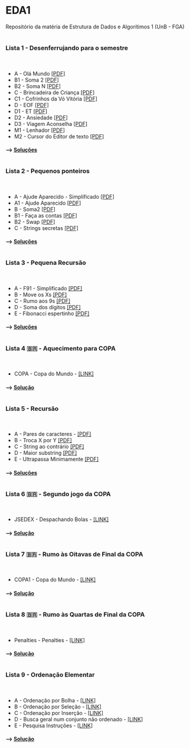 # EDA1
Repositório da matéria de Estrutura de Dados e Algorítimos 1 (UnB - FGA)
#
### Lista 1 - Desenferrujando para o semestre
ㅤ
* A - Olá Mundo [[PDF]](https://moj.naquadah.com.br/contests/bcr-EDA1-2022_2-lista1-relembrando/olamundo.pdf)
* B1 - Soma 2 [[PDF]](https://moj.naquadah.com.br/contests/bcr-EDA1-2022_2-lista1-relembrando/soma2.pdf)
* B2 - Soma N [[PDF]](https://moj.naquadah.com.br/contests/bcr-EDA1-2022_2-lista1-relembrando/soma.pdf)
* C - Brincadeira de Criança [[PDF]](https://moj.naquadah.com.br/contests/bcr-EDA1-2022_2-lista1-relembrando/mdp-2005-brincadeira.pdf)
* C1 - Cofrinhos da Vó Vitória [[PDF]](http://br.spoj.com/problems/COFRE.pdf)
* D - EOF [[PDF]](https://moj.naquadah.com.br/contests/bcr-EDA1-2022_2-lista1-relembrando/eof.pdf)
* D1 - ET [[PDF]](https://moj.naquadah.com.br/contests/bcr-EDA1-2022_2-lista1-relembrando/printet.pdf)
* D2 - Ansiedade [[PDF]](https://moj.naquadah.com.br/contests/bcr-EDA1-2022_2-lista1-relembrando/ansiedade.pdf)
* D3 - Viagem Aconselha [[PDF]](https://moj.naquadah.com.br/contests/bcr-EDA1-2022_2-lista1-relembrando/viagemaconselha.pdf)
* M1 - Lenhador [[PDF]](https://moj.naquadah.com.br/contests/bcr-EDA1-2022_2-lista1-relembrando/lumberjack.pdf)
* M2 - Cursor do Editor de texto [[PDF]](https://moj.naquadah.com.br/contests/bcr-EDA1-2022_2-lista1-relembrando/cursor-miv-cima-baixo.pdf)

#### --> [Soluções](https://github.com/ananorberto/EDA1/tree/main/Lista%201%20-%20Revis%C3%A3o%20C)
#
### Lista 2 - Pequenos ponteiros
ㅤ
* A - Ajude Aparecido - Simplificado [[PDF]](https://moj.naquadah.com.br/contests/bcr-EDA1-2022_2-lista2-ptr/ajude_simplificado.pdf)
* A1 - Ajude Aparecido [[PDF]](https://moj.naquadah.com.br/contests/bcr-EDA1-2022_2-lista2-ptr/ajude.pdf)
* B - Soma2 [[PDF]](https://moj.naquadah.com.br/contests/bcr-EDA1-2022_2-lista2-ptr/soma2_funcao.pdf)
* B1 - Faça as contas [[PDF]](https://moj.naquadah.com.br/contests/bcr-EDA1-2022_2-lista2-ptr/faca-as-contas.pdf)
* B2 - Swap [[PDF]](https://moj.naquadah.com.br/contests/bcr-EDA1-2022_2-lista2-ptr/swap.pdf)
* C - Strings secretas [[PDF]](https://moj.naquadah.com.br/contests/bcr-EDA1-2022_2-lista2-ptr/str-secreta.pdf)

#### --> [Soluções](https://github.com/ananorberto/EDA1/tree/main/Lista%202%20-%20Ponteiros)
#
### Lista 3 - Pequena Recursão
ㅤ
* A - F91 - Simplificado [[PDF]](https://moj.naquadah.com.br/contests/bcr-EDA1-2022_2-lista3-recursao/f91.pdf)
* B - Move os Xs [[PDF]](https://moj.naquadah.com.br/contests/bcr-EDA1-2022_2-lista3-recursao/moveX.pdf)
* C - Rumo aos 9s [[PDF]](https://moj.naquadah.com.br/contests/bcr-EDA1-2022_2-lista3-recursao/rumo9s.pdf)
* D - Soma dos dígitos [[PDF]](https://moj.naquadah.com.br/contests/bcr-EDA1-2022_2-lista3-recursao/soma-digitos.pdf)
* E - Fibonacci espertinho [[PDF]](https://moj.naquadah.com.br/contests/bcr-EDA1-2022_2-lista3-recursao/fibonacci-memoizacao.pdf)

#### --> [Soluções](https://github.com/ananorberto/EDA1/tree/main/Lista%203%20-%20Recurs%C3%A3o)
#
### Lista 4 🇧🇷 - Aquecimento para COPA
ㅤ
* COPA - Copa do Mundo - [[LINK]](http://br.spoj.com/problems/COPA.pdf)

#### --> [Solução](https://github.com/ananorberto/EDA1/tree/main/Lista%204%20-%20Copa%201%20%F0%9F%87%A7%F0%9F%87%B7%20%20%F0%9F%8F%86)
#
### Lista 5 - Recursão
ㅤ

* A - Pares de caracteres - [[PDF]](https://moj.naquadah.com.br/contests/bcr-EDA1-2022_2-lista5-recursao/conta-pares-string.pdf)
* B - Troca X por Y [[PDF]](https://moj.naquadah.com.br/contests/bcr-EDA1-2022_2-lista5-recursao/replaceXY.pdf)
* C - String ao contrário [[PDF]](https://moj.naquadah.com.br/contests/bcr-EDA1-2022_2-lista5-recursao/string-contrario.pdf)
* D - Maior substring [[PDF]](https://moj.naquadah.com.br/contests/bcr-EDA1-2022_2-lista5-recursao/largest-substring.pdf)
* E - Ultrapassa Minimamente [[PDF]](https://moj.naquadah.com.br/contests/bcr-EDA1-2022_2-lista5-recursao/ultrapassaminimamente.pdf)

#### --> [Soluções](https://github.com/ananorberto/EDA1/tree/main/Lista%205%20-%20Recurs%C3%A3o2)
#
### Lista 6 🇧🇷 - Segundo jogo da COPA
 ㅤ
 * JSEDEX - Despachando Bolas - [[LINK]](http://br.spoj.com/problems/JSEDEX.pdf)

  #### --> [Solução](https://github.com/ananorberto/EDA1/tree/main/Lista%206%20-%20Copa%202%20%F0%9F%87%A7%F0%9F%87%B7%20%20%F0%9F%8F%86)

#
### Lista 7 🇧🇷 - Rumo às Oitavas de Final da COPA
ㅤ
* COPA1 - Copa do Mundo - [[LINK]](http://br.spoj.com/problems/COPA1.pdf)

#### --> [Solução](https://github.com/ananorberto/EDA1/tree/main/Lista%207%20-%20Copa%203%20%F0%9F%87%A7%F0%9F%87%B7%20%20%F0%9F%8F%86)
#
### Lista 8 🇧🇷 - Rumo às Quartas de Final da COPA
ㅤ
* Penalties - Penalties - [[LINK]](http://br.spoj.com/problems/PENALTIE.pdf)

#### --> [Solução](https://github.com/ananorberto/EDA1/tree/main/Lista%208%20-%20Copa%203%20%F0%9F%87%A7%F0%9F%87%B7%20%20%F0%9F%8F%86)
#
### Lista 9 - Ordenação Elementar
ㅤ
* A - Ordenação por Bolha - [[LINK]](https://moj.naquadah.com.br/contests/bcr-EDA1-2022_2-lista9-ordena-elementar/ordenasimples-bolha.pdf)
* B - Ordenação por Seleção - [[LINK]](https://moj.naquadah.com.br/contests/bcr-EDA1-2022_2-lista9-ordena-elementar/ordenasimples-selecao.pdf)
* C - Ordenação por Inserção - [[LINK]](https://moj.naquadah.com.br/contests/bcr-EDA1-2022_2-lista9-ordena-elementar/ordenainsercao.pdf)
* D - Busca geral num conjunto não ordenado - [[LINK]](https://moj.naquadah.com.br/contests/bcr-EDA1-2022_2-lista9-ordena-elementar/busca-binaria-2.pdf)
* E - Pesquisa Instruções - [[LINK]](https://moj.naquadah.com.br/contests/bcr-EDA1-2022_2-lista9-ordena-elementar/pesquisa-instrucoes.pdf)

#### --> [Solução](https://github.com/ananorberto/EDA1/tree/main/Lista%209%20-%20Copa%203%20%F0%9F%87%A7%F0%9F%87%B7%20%20%F0%9F%8F%86)

